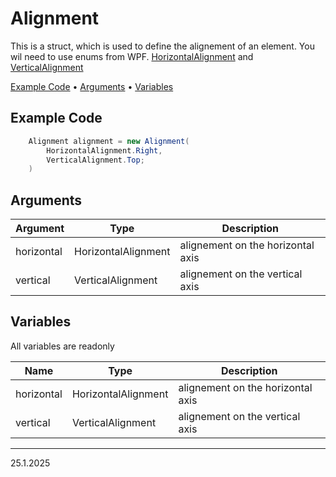# Alignment

This is a struct, which is used to define the alignement of an element. You wil need to use enums from WPF. <a href="https://learn.microsoft.com/en-us/dotnet/api/system.windows.horizontalalignment?view=windowsdesktop-9.0">HorizontalAlignment</a> and <a href="https://learn.microsoft.com/en-us/dotnet/api/system.windows.verticalalignment?view=windowsdesktop-9.0">VerticalAlignment</a>

<p align="left">
  <a href="#example-code">Example Code</a> •
  <a href="#arguments">Arguments</a> •
  <a href="#variables">Variables</a> 
</p>

## Example Code

```csharp
    Alignment alignment = new Alignment(
        HorizontalAlignment.Right,
        VerticalAlignment.Top;
    )
```

## Arguments

| Argument | Type | Description |
|----------|------|-------------|
|horizontal|HorizontalAlignment| alignement on the horizontal axis|
|vertical|VerticalAlignment| alignement on the vertical axis|


## Variables

All variables are readonly

| Name     | Type | Description |
|----------|------|-------------|
|horizontal|HorizontalAlignment| alignement on the horizontal axis|
|vertical|VerticalAlignment| alignement on the vertical axis|

---
25.1.2025